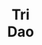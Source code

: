 ---
layout: page
title: <b>Tri</b> <br> Dao
description: Stanford University
img: assets/img/tri.jpeg
redirect: https://tridao.me
importance: 2
category: organizer
---